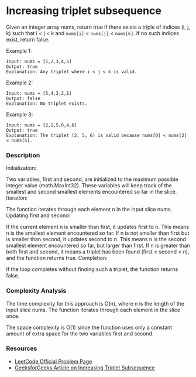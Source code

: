 # Increasing triplet subsequence

Given an integer array nums, return true if there exists a triple of indices (i, j, k) such that i < j < k and `nums[i]` < `nums[j]` < `nums[k]`. If no such indices exist, return false.

Example 1:

```
Input: nums = [1,2,3,4,5]
Output: true
Explanation: Any triplet where i < j < k is valid.
```

Example 2:

```
Input: nums = [5,4,3,2,1]
Output: false
Explanation: No triplet exists.
```

Example 3:

```
Input: nums = [2,1,5,0,4,6]
Output: true
Explanation: The triplet (2, 5, 6) is valid because nums[0] < nums[2] < nums[5].
```

### Description

Initialization:

Two variables, first and second, are initialized to the maximum possible integer value (math.MaxInt32). These variables will keep track of the smallest and second smallest elements encountered so far in the slice.
Iteration:

The function iterates through each element n in the input slice nums.
Updating first and second:

If the current element n is smaller than first, it updates first to n. This means n is the smallest element encountered so far.
If n is not smaller than first but is smaller than second, it updates second to n. This means n is the second smallest element encountered so far, but larger than first.
If n is greater than both first and second, it means a triplet has been found (first < second < n), and the function returns true.
Completion:

If the loop completes without finding such a triplet, the function returns false.

### Complexity Analysis

The time complexity for this approach is O(n), where n is the length of the input slice nums. The function iterates through each element in the slice once.

The space complexity is O(1) since the function uses only a constant amount of extra space for the two variables first and second.

### Resources

- [LeetCode Official Problem Page](https://leetcode.com/problems/increasing-triplet-subsequence/)
- [GeeksforGeeks Article on Increasing Triplet Subsequence](https://www.geeksforgeeks.org/find-a-sorted-subsequence-of-size-3-in-linear-time/)
